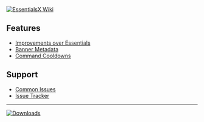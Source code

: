[![**EssentialsX Wiki**](https://camo.githubusercontent.com/9ad178e5cf76a372d6aaee8bbdf13485fbc1d51b/68747470733a2f2f692e696d6775722e636f6d2f435034535a70422e706e67)](https://github.com/EssentialsX/Essentials/wiki)

## Features
* [Improvements over Essentials](https://github.com/EssentialsX/Essentials/wiki#differences-between-essentialsspigot-essentials-and-essentialsx)
* [Banner Metadata](https://github.com/EssentialsX/Essentials/wiki/BannerMeta)
* [Command Cooldowns](https://github.com/EssentialsX/Essentials/wiki/Command-Cooldowns)

## Support
* [Common Issues](https://github.com/EssentialsX/Essentials/wiki/Common-Issues)
* [Issue Tracker](https://github.com/EssentialsX/Essentials/issues)

---
[![**Downloads**](https://camo.githubusercontent.com/9aff2864d80daf2dac77bdbf5d1ea985381e180e/68747470733a2f2f692e696d6775722e636f6d2f4d4d6330504a592e706e67)](https://ci.ender.zone/job/EssentialsX)